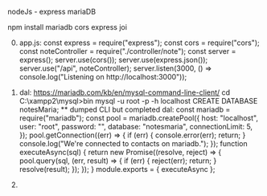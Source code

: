 nodeJs - express mariaDB 

 npm install mariadb cors express joi

0. app.js:
const express = require("express");
const cors = require("cors");
const noteController = require("./controller/note");
const server = express();
server.use(cors()); 
server.use(express.json()); 
server.use("/api", noteController); 
server.listen(3000, () => console.log("Listening on http://localhost:3000"));

0. dal:
https://mariadb.com/kb/en/mysql-command-line-client/
cd C:\xampp2\mysql>bin
mysql -u root -p -h localhost
CREATE DATABASE notesMaria;
** dumped CLI but completed dal:
const mariadb = require("mariadb");
const pool = mariadb.createPool({
  host: "localhost",
  user: "root",
  password: "",
  database: "notesmaria",
  connectionLimit: 5,
});
pool.getConnection((err) => {
  if (err) {
    console.error(err);
    return;
  }
  console.log("We're connected to contacts on mariadb.");
});
function executeAsync(sql) {
  return new Promise((resolve, reject) => {
    pool.query(sql, (err, result) => {
      if (err) {
        reject(err);
        return;
      }
      resolve(result);
    });
  });
}
module.exports = { executeAsync };

0. 
